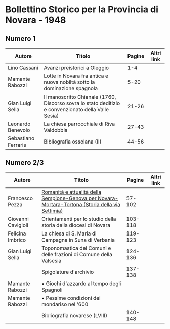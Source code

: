 # Bollettino Storico per la Provincia di Novara - 1948

## Numero 1

| Autore              | Titolo                                                                                              | Pagine | Altri link |
|---------------------|-----------------------------------------------------------------------------------------------------|--------|------------|
| Lino Cassani        | Avanzi preistorici a Oleggio                                                                        | 1-4    |            |
| Mamante Rabozzi     | Lotte in Novara fra antica e nuova nobiltà sotto la dominazione spagnola                            | 5-20   |            |
| Gian Luigi Sella    | Il manoscritto Chianale (1760, Discorso sovra lo stato deditizio e convenzionato della Valle Sesia) | 21-26  |            |
| Leonardo Benevolo   | La chiesa parrocchiale di Riva Valdobbia                                                            | 27-43  |            |
| Sebastiano Ferraris | Bibliografia ossolana (II)                                                                          | 44-56  |            |

## Numero 2/3

| Autore             | Titolo                                                                                                                                                 | Pagine  | Altri link |
|--------------------|--------------------------------------------------------------------------------------------------------------------------------------------------------|---------|------------|
| Francesco Pezza    | [Romanità e attualità della Sempione-Genova per Novara-Mortara-Tortona (Storia della via Settimia)](https://en.calameo.com/read/0072607359d7feb8cecdf) | 57-102  |            |
| Giovanni Cavigioli | Orientamenti per lo studio della storia della diocesi di Novara                                                                                        | 103-118 |            |
| Felicina Imbrico   | La chiesa di S. Maria di Campagna in Suna di Verbania                                                                                                  | 119-123 |            |
| Gian Luigi Sella   | Toponomastica dei Comuni e delle frazioni di Comune della Valsesia                                                                                     | 124-136 |            |
|                    | Spigolature d'archivio                                                                                                                                 | 137-138 |            |
| Mamante Rabozzi    | • Giochi d'azzardo al tempo degli Spagnoli                                                                                                             |         |            |
| Mamante Rabozzi    | • Pessime condizioni dei mondariso nel '600                                                                                                            |         |            |
|                    | Bibliografia novarese (LVIII)                                                                                                                          | 140-148 |            |
